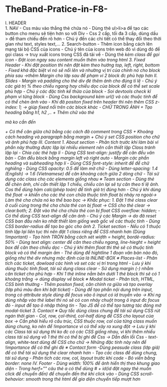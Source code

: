 # TheBand-Pratice-in-F8-
I. HEADER	
	1. NAV
		- Css màu vào thẳng thẻ chứa nó
		- Dùng thẻ ul>li>a để tạo các button cho menu sẽ tiện hơn so với Div
		- Css 2 cấp, tối đa 3 cấp, dùng dấu > để tham chiếu đến rõ hơn
		- Chú ý đến các chi tiết có thể thay đổi theo thời gian như text, styles text,...
  2. Search-button
		- Thêm icon bằng cách lên mạng tải bộ CSS của icons
		- Chú ý tên của icons trên web đó vì dùng đó để gọi class -> truy xuất icons trong CSS đã tải về
		- Dùng thẻ <i> kèm class để gọi icon
		- Đặt icon ngay sau content muốn thêm vào trong html
	3. Fixed Header
		- Khi đặt position thì nên đặt kèm theo hướng top, left, right, bottom
		- Fixed khá đặc biệt vì nó sẽ nổi lên và nhường vị trí của chính nó cho block phía sau ->thêm Margin cho lớp sau để phạm vi 2 block đc phù hợp hơn
II. Slides
	- Margin và padding cho thẻ div đẻ thêm ảnh cho đúng tỉ lệ
	- Chú ý các giá trị % theo chiều ngang hay chiều dọc của block để có thể set scale phù hợp
	-	Chú ý các đặc tính kế thừa của block
	- Soi devtools check kĩ phạm vi từng block
	-	Dùng Css background kèm url() và các thuộc tính để có thể chèn ảnh vào 
	- Khi đã positon fixed trên header thì nên thêm CSS z-index: 1; -> giúp fixed nổi trên các block khác
	- CHỮ TRONG ẢNH
		+	Tạo heading bằng h1, h2 ,..
		+ Thêm chữ vào thẻ <div> mà ko cần đến <p> 
		+ Có thể căn giữa chữ bằng các cách đã comment trong CSS
		+ Khoảng cách heading và paragraph bằng margin
		+ Chú ý set CSS position cho chữ và ảnh phủ hợp 
III. Content
	1. About section
		- Phân tích trước khi làm bài vì phần này thường được lặp lại nhiều element nên cần thiết lập Class tránh lặp lại
		- Chia các thẻ hợp lí 
		- Dùng CSS text-align: justify để căn đều văn bản
		- Căn đều block bằng margin left và right auto
		- Margin các phần heading và subheading hợp lí
		- Dùng CSS font-style: inherit để để chữ nghiêng
		- Dùng CSS opacity: 0.5 để làm mờ chữ
		- Dùng letter-spacing: 1.4 (English) -> 1.6 (Vietnamese) để căn khoảng cách giữa 2 dòng chữ
		- Tái sử dụng các class cho các elements giống nhau
		※ Team section
			- Dùng thẻ <img> để chèn ảnh, chỉ cần thiết lập 1 chiều, chiều còn lại sẽ tự căn theo tỉ lệ ảnh. Cos thể dùng hàm calc(phép toán) để tính giá trị đúng hơn
			- Chú ý khi dùng thẻ float -> khiến cho các thẻ con chữa thuộc tính float bị nhảy ra ngoài-> Làm thẻ cha chứa nó ko thể bao bọc
				-> Khắc phục:
					1. Đặt 1 thẻ class clear ở cuối cùng trong thẻ cha chứa thẻ con bị float -> CSS cho thẻ clear -> 		clear:both;
					2. Đặt vào thẻ cha chứa thẻ con bị float CSS overflow: hidden;
			- Có thể dùng CSS text-align để căn ảnh
			- Chú ý các Margin -> do đã reset CSS ban đầu nên ko nhất thiết làm giống web gốc về các thuộc tính
			- Dùng CSS border-radius để tạo bo góc cho ảnh
	2. Ticket section
		- Nếu có 1 thuộc tính lặp lại liên tục thì nên đặt 1 class riêng để CSS nhanh hơn (Dùng !important)
		- Tạo hình TRÒN bằng cách xét width = height, bordẻ-radius: 50%
		- Dùng text align: center để căn theo chiều ngang, line-hieght = height box để căn theo chiều dọc
		- Chú ý khi thêm float thì thẻ sẽ có thuộc tính block và có thể margin âm
		- Thẻ <span> dùng để hightline 1 đoạn văn bản nào đó, giống như thẻ div nhưng mặc định của <span> là INLINE-BOX
		※ Places-list
			- Phân tích các ticket, dowload các hình và set các vị trí trong html
			- Lưu ý khi dùng thuộc tính float, tái sử dụng class clear
			- Sử dụng margin (-) nhằm căn ticket cho phù hợp
			- Khi 1 thẻ inline nằm bên dưới 1 thẻ block thì sẽ có 1 khoảng trắng -> dùng display về block
		※ Modal ticket
			- Phân tích, HTML, CSS bình thường
			- Thêm positon fixed, căn chỉnh ra giữa và tạo overlay (lớp phủ màu đen khi bật ticket)
			- Dùng <label> để tạo phần nội dung trên input, trong <label> có attribute style dùng để focus vào ô input có id truyền vào -> Khi ng dùng nhấp vào thẻ label thì nó sẽ có con nháy chuột trong ô input đc focus đó
			- input để tạo ô nhập thông tin 
			- Tạo JS để có thể tạo tương tác đóng mở modal-ticket
	3. Contact 
		※ Quy tắc dùng class chung để tái sử dụng CSS rút ngán thời gian
			- Col, row, col-third, col-half dùng để CSS cho layout của box -> Cần phải hiểu rõ cấu trúc, CSS thuộc row, col của từng class muốn dùng chung, ko nên để !importance vì có thể xảy ra xung đột
				-> Lưu ý khi các Class tái sử dụng thì ko đc có các CSS giống nhau, vì khi thêm nhiều class tái sử dụng vô 1 thẻ thì có thể bị ghi đề Css -> Dẫn đến lỗi Css 
			- text-align, white-text dùng để CSS cho chữ -> Những đặc tính này nên để !importance để có thể ghi đè
		※ Contact form
			-Dùng peasude class (lớp giả) để có thể tái sử dụng thẻ clear nhanh hơn
			- Tạo các class để dùng chung, tái sử dụng
			- Phân tích các row, col, layout trước khi code
			- Bỏ viền bằng border: none
IV. Footer
		- Dùng width: 100% để ảnh hiển thị theo khung giao diện
		- Trong herf="" cảu thẻ a có thể dùng # + id(id đặt ngay thẻ muốn click để chuyển đến) để chuyển đến thẻ khi click vào
		- Dùng CSS scroll-behavior: smooth trong thẻ html để gia diện chuyển tiếp mượt hơn